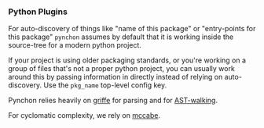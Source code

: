 
### Python Plugins

For auto-discovery of things like "name of this package" or "entry-points for this package" `pynchon` assumes by default that it is working inside the source-tree for a modern python project.

If your project is using older packaging standards, or you're working on a group of files that's not a proper python project, you can usually work around this by passing information in directly instead of relying on auto-discovery.  Use the `pkg_name` top-level config key.


Pynchon relies heavily on [griffe](https://pypi.org/project/griffe/) for parsing and for [AST-walking](https://docs.python.org/3/library/ast.html).

For cyclomatic complexity, we rely on [mccabe](https://github.com/PyCQA/mccabe).
